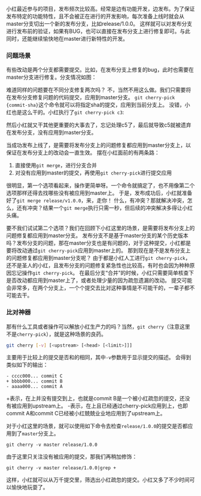 
小红最近参与的项目，发布频次比较高。经常是边有功能开发，边发布。为了保证发布特定的功能特性，且不会被正在进行的开发影响，每次准备上线时就会从master分支切出一个新的发布分支，比如release/1.0.0。
这样就可以对发布分支进行发布前的验证，如果有BUG，也可以直接在发布分支上进行修复即可。与此同时，还能继续愉快地在master进行新特性的开发。

### 问题场景
有些改动是两个分支都需要提交。比如，在发布分支上修复的bug，此时也需要在master分支进行修复。分支情况如图：

难道同样的问题要在不同分支修复两次吗？
不，当然不用这么做。我们只需要将在发布分支修复问题的代码提交，应用到master分支。
`git cherry-pick {commit-sha}`这个命令就可以将指定sha的提交，应用到当前分支上。
没错，小红也是这么干的。小红执行了`git cherry-pick c3`:


然后小红就又干其他更重要的大事去了，忘记处理c5了，最后就导致c5就被遗弃在发布分支，没有应用到master分支。

当成功发布上线了，是需要将发布分支上的问题修复都应用到master分支上，以保证在发布分支上的改动会一直生效。
摆在小红面前的有两条路：
1. 直接使用`git merge`，进行分支合并
2. 对没有应用到master的提交，再使用`git cherry-pick`进行提交应用

很明显，第一个选项看起来，操作更简单呀。一个命令就搞定了，也不用像第二个选项那样还得去找哪些没有被应用到master上。
于是，发布成功后，小红就准备好了`git merge release/v1.0.0`，来，走你！
什么，有冲突？那就解决冲突，怎么，还有冲突？结果一个`git merge`执行只需一秒，但后续的冲突解决多得让小红头痛。

要不我们试试第二个选项？我们在回顾下小红这里的场景，是需要将发布分支上的问题修复都应用到master分支。
发布分支不是基于master分支的某个历史版本吗？发布分支的问题，那在master分支也是有问题的，对于这种提交，小红都是要将改动通过`git cherry-pick`应用到master上的。
那到现在是不是发布分支上的问题修复都应用到master分支呢？
由于都是小红人工进行`git cherry-pick`，还不是圣人的小红，且发布分支的问题修复紧急性也比较高，有时也会因为种种原因忘记操作`git cherry-pick`。
在最后分支“合并”的时候，小红只需要简单核查下是否改动都应用到master上了，或者处理少量的因为疏忽遗漏的改动。
提交可能会非常多，在两个分支上，一个个提交去比对这种事情是不可能干的，一辈子都不可能去干。

### 比对神器
那有什么工具或者操作可以解放小红生产力的吗？当然，`git cherry`（注意这里不是`cherry-pick`），就是这种场景的良药。

```bash
git cherry [-v] [<upstream> [<head> [<limit>]]]
```

主要用于比较<head>上的提交是否和<upstream>的相同，其中`-v`参数用于显示提交的描述。
会得到类似如下的输出：
```
- cccc000... commit C
+ bbbb000... commit B
- aaaa000... commit A
```
+表示，在<head>上并没有提交到<upstream>上，也就是commit B是一个被小红疏忽的提交，还没有被应用到upstream上。
-表示，在<head>上且已经通过cherry-pick应用到<upstream>上，也即commit A和commit C已经被小红兢兢业业地应用到了upstream上。

对于小红这里的场景，就可以使用如下命令去检查`release/1.0.0`的提交是否都应用到了`master`分支上。
```
git cherry -v master release/1.0.0
```
由于这里只关注没有被应用的提交，那我们再稍加修饰：
```
git cherry -v master release/1.0.0|grep +
```
这样，小红就可以从万千提交里，筛选出小红疏忽的提交。小红又多了不少时间可以愉快地玩耍了。